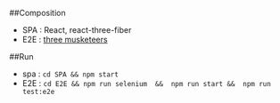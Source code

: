 ##Composition 

- SPA : React, react-three-fiber
- E2E : [three musketeers](https://webgl.github.io/three-musketeers/)


##Run 

- spa : ```cd SPA && npm start```
- E2E :  ``` cd E2E && npm run selenium  &&  npm run start &&  npm run test:e2e ```
